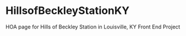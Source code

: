 # HillsofBeckleyStationKY
HOA page for Hills of Beckley Station in Louisville, KY Front End Project

